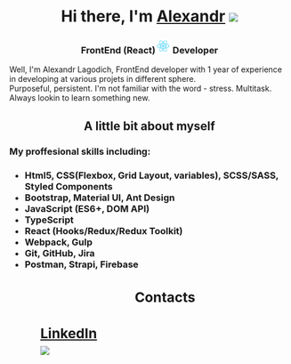 <h1 align="center">Hi there, I'm <a href="https://www.linkedin.com/in/alexander-lagodich-aa2726174/?locale=en_US" target="_blank">Alexandr</a> 
<img src="https://github.com/blackcater/blackcater/raw/main/images/Hi.gif" height="32"/></h1>
<h3 align="center">FrontEnd (React)<img src="https://raw.githubusercontent.com/github/explore/80688e429a7d4ef2fca1e82350fe8e3517d3494d/topics/react/react.png"  height="27"/> Developer</h3>
<div> Well, I'm Alexandr Lagodich, FrontEnd developer with 1 year of experience in developing at various projets in different sphere. <br/> Purposeful, persistent. I'm not familiar with the word - stress. Multitask. Always lookin to learn something new. <div/>
<h2 align="center" >A little bit about myself
<h3> My proffesional skills including:<h3/>
  <ul>
    <li>Html5, CSS(Flexbox, Grid Layout, variables), SCSS/SASS, Styled Components
    <li>Bootstrap, Material UI, Ant Design
    <li>JavaScript (ES6+, DOM API)
    <li>TypeScript
    <li>React (Hooks/Redux/Redux Toolkit)
    <li>Webpack, Gulp
    <li>Git, GitHub, Jira
    <li> Postman, Strapi, Firebase
    <ul/>
<h2 align="center" >Contacts<h2>
  <div><a href="https://www.linkedin.com/in/alexander-lagodich-aa2726174/?locale=en_US" target="_blank">LinkedIn</a><div/>
  <div><a href="https://mail.google.com/mail/u/0/#inbox" target="_blank"><img src="https://github.com/blackcater/blackcater/blob/main/images/social-gmail.svg" height="50"/></a><div/>
<!--
**InVinoveritas6/InVinoveritas6** is a ✨ _special_ ✨ repository because its `README.md` (this file) appears on your GitHub profile.

Here are some ideas to get you started:

- 🔭 I’m currently working on ...
- 🌱 I’m currently learning ...
- 👯 I’m looking to collaborate on ...
- 🤔 I’m looking for help with ...
- 💬 Ask me about ...
- 📫 How to reach me: ...
- 😄 Pronouns: ...
- ⚡ Fun fact: ...
-->

